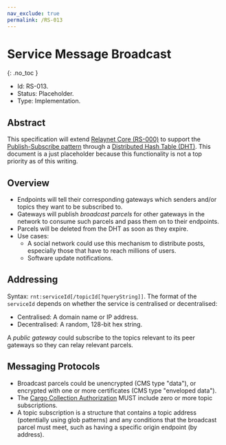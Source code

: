 ```yaml
---
nav_exclude: true
permalink: /RS-013
---
```

# Service Message Broadcast
{: .no_toc }

- Id: RS-013.
- Status: Placeholder.
- Type: Implementation.

## Abstract

This specification will extend [Relaynet Core (RS-000)](rs000-core.md) to support the [Publish-Subscribe pattern](https://www.enterpriseintegrationpatterns.com/patterns/messaging/PublishSubscribeChannel.html) through a [Distributed Hash Table (DHT)](https://en.wikipedia.org/wiki/Distributed_hash_table). This document is a just placeholder because this functionality is not a top priority as of this writing.

## Overview

- Endpoints will tell their corresponding gateways which senders and/or topics they want to be subscribed to.
- Gateways will publish _broadcast parcels_ for other gateways in the network to consume such parcels and pass them on to their endpoints.
- Parcels will be deleted from the DHT as soon as they expire.
- Use cases:
  - A social network could use this mechanism to distribute posts, especially those that have to reach millions of users.
  - Software update notifications.

## Addressing

Syntax: `rnt:serviceId[/topicId[?queryString]]`. The format of the `serviceId` depends on whether the service is centralised or decentralised:

- Centralised: A domain name or IP address.
- Decentralised: A random, 128-bit hex string.

A _public gateway_ could subscribe to the topics relevant to its peer gateways so they can relay relevant parcels.

## Messaging Protocols

- Broadcast parcels could be unencrypted (CMS type "data"), or encrypted with one or more certificates (CMS type "enveloped data").
- The [Cargo Collection Authorization](rs000-core.md#cca) MUST include zero or more topic subscriptions.
- A topic subscription is a structure that contains a topic address (potentially using glob patterns) and any conditions that the broadcast parcel must meet, such as having a specific origin endpoint (by address).
